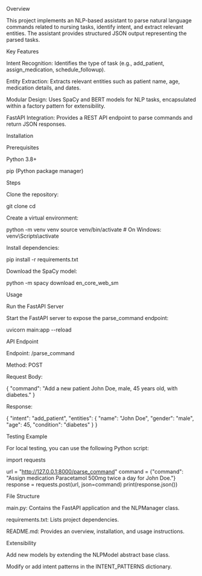 Overview

This project implements an NLP-based assistant to parse natural language commands related to nursing tasks, identify intent, and extract relevant entities. The assistant provides structured JSON output representing the parsed tasks.

Key Features

Intent Recognition: Identifies the type of task (e.g., add_patient, assign_medication, schedule_followup).

Entity Extraction: Extracts relevant entities such as patient name, age, medication details, and dates.

Modular Design: Uses SpaCy and BERT models for NLP tasks, encapsulated within a factory pattern for extensibility.

FastAPI Integration: Provides a REST API endpoint to parse commands and return JSON responses.

Installation

Prerequisites

Python 3.8+

pip (Python package manager)

Steps

Clone the repository:

git clone <repository-url>
cd <repository-folder>

Create a virtual environment:

python -m venv venv
source venv/bin/activate   # On Windows: venv\Scripts\activate

Install dependencies:

pip install -r requirements.txt

Download the SpaCy model:

python -m spacy download en_core_web_sm

Usage

Run the FastAPI Server

Start the FastAPI server to expose the parse_command endpoint:

uvicorn main:app --reload

API Endpoint

Endpoint: /parse_command

Method: POST

Request Body:

{
  "command": "Add a new patient John Doe, male, 45 years old, with diabetes."
}

Response:

{
  "intent": "add_patient",
  "entities": {
    "name": "John Doe",
    "gender": "male",
    "age": 45,
    "condition": "diabetes"
  }
}

Testing Example

For local testing, you can use the following Python script:

import requests

url = "http://127.0.0.1:8000/parse_command"
command = {"command": "Assign medication Paracetamol 500mg twice a day for John Doe."}
response = requests.post(url, json=command)
print(response.json())

File Structure

main.py: Contains the FastAPI application and the NLPManager class.

requirements.txt: Lists project dependencies.

README.md: Provides an overview, installation, and usage instructions.

Extensibility

Add new models by extending the NLPModel abstract base class.

Modify or add intent patterns in the INTENT_PATTERNS dictionary.